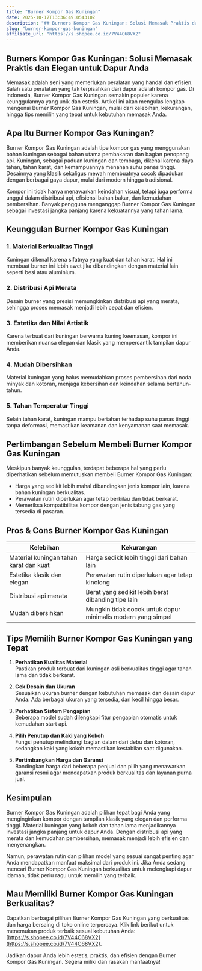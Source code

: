 ```yaml
---
title: "Burner Kompor Gas Kuningan"
date: 2025-10-17T13:36:49.054310Z
description: "## Burners Kompor Gas Kuningan: Solusi Memasak Praktis dan Elegan untuk Dapur Anda..."
slug: "burner-kompor-gas-kuningan"
affiliate_url: "https://s.shopee.co.id/7V44C68VX2"
---
```

## Burners Kompor Gas Kuningan: Solusi Memasak Praktis dan Elegan untuk Dapur Anda

Memasak adalah seni yang memerlukan peralatan yang handal dan efisien. Salah satu peralatan yang tak terpisahkan dari dapur adalah kompor gas. Di Indonesia, Burner Kompor Gas Kuningan semakin populer karena keunggulannya yang unik dan estetis. Artikel ini akan mengulas lengkap mengenai Burner Kompor Gas Kuningan, mulai dari kelebihan, kekurangan, hingga tips memilih yang tepat untuk kebutuhan memasak Anda.

## Apa Itu Burner Kompor Gas Kuningan?

Burner Kompor Gas Kuningan adalah tipe kompor gas yang menggunakan bahan kuningan sebagai bahan utama pembakaran dan bagian penopang api. Kuningan, sebagai paduan kuningan dan tembaga, dikenal karena daya tahan, tahan karat, dan kemampuannya menahan suhu panas tinggi. Desainnya yang klasik sekaligus mewah membuatnya cocok dipadukan dengan berbagai gaya dapur, mulai dari modern hingga tradisional.

Kompor ini tidak hanya menawarkan keindahan visual, tetapi juga performa unggul dalam distribusi api, efisiensi bahan bakar, dan kemudahan pembersihan. Banyak pengguna menganggap Burner Kompor Gas Kuningan sebagai investasi jangka panjang karena kekuatannya yang tahan lama.

## Keunggulan Burner Kompor Gas Kuningan

### 1. Material Berkualitas Tinggi
Kuningan dikenal karena sifatnya yang kuat dan tahan karat. Hal ini membuat burner ini lebih awet jika dibandingkan dengan material lain seperti besi atau aluminium.

### 2. Distribusi Api Merata
Desain burner yang presisi memungkinkan distribusi api yang merata, sehingga proses memasak menjadi lebih cepat dan efisien.

### 3. Estetika dan Nilai Artistik
Karena terbuat dari kuningan berwarna kuning keemasan, kompor ini memberikan nuansa elegan dan klasik yang mempercantik tampilan dapur Anda.

### 4. Mudah Dibersihkan
Material kuningan yang halus memudahkan proses pembersihan dari noda minyak dan kotoran, menjaga kebersihan dan keindahan selama bertahun-tahun.

### 5. Tahan Temperatur Tinggi
Selain tahan karat, kuningan mampu bertahan terhadap suhu panas tinggi tanpa deformasi, memastikan keamanan dan kenyamanan saat memasak.

## Pertimbangan Sebelum Membeli Burner Kompor Gas Kuningan

Meskipun banyak keunggulan, terdapat beberapa hal yang perlu diperhatikan sebelum memutuskan membeli Burner Kompor Gas Kuningan:

- Harga yang sedikit lebih mahal dibandingkan jenis kompor lain, karena bahan kuningan berkualitas.
- Perawatan rutin diperlukan agar tetap berkilau dan tidak berkarat.
- Memeriksa kompatibilitas kompor dengan jenis tabung gas yang tersedia di pasaran.

## Pros & Cons Burner Kompor Gas Kuningan

| Kelebihan                     | Kekurangan                        |
|------------------------------|----------------------------------|
| Material kuningan tahan karat dan kuat | Harga sedikit lebih tinggi dari bahan lain |
| Estetika klasik dan elegan | Perawatan rutin diperlukan agar tetap kinclong |
| Distribusi api merata | Berat yang sedikit lebih berat dibanding tipe lain |
| Mudah dibersihkan | Mungkin tidak cocok untuk dapur minimalis modern yang simpel |

## Tips Memilih Burner Kompor Gas Kuningan yang Tepat

1. **Perhatikan Kualitas Material**  
Pastikan produk terbuat dari kuningan asli berkualitas tinggi agar tahan lama dan tidak berkarat.

2. **Cek Desain dan Ukuran**  
Sesuaikan ukuran burner dengan kebutuhan memasak dan desain dapur Anda. Ada berbagai ukuran yang tersedia, dari kecil hingga besar.

3. **Perhatikan Sistem Pengapian**  
Beberapa model sudah dilengkapi fitur pengapian otomatis untuk kemudahan start api.

4. **Pilih Penutup dan Kaki yang Kokoh**  
Fungsi penutup melindungi bagian dalam dari debu dan kotoran, sedangkan kaki yang kokoh memastikan kestabilan saat digunakan.

5. **Pertimbangkan Harga dan Garansi**  
Bandingkan harga dari beberapa penjual dan pilih yang menawarkan garansi resmi agar mendapatkan produk berkualitas dan layanan purna jual.

## Kesimpulan

Burner Kompor Gas Kuningan adalah pilihan tepat bagi Anda yang menginginkan kompor dengan tampilan klasik yang elegan dan performa tinggi. Material kuningan yang kokoh dan tahan lama menjadikannya investasi jangka panjang untuk dapur Anda. Dengan distribusi api yang merata dan kemudahan pembersihan, memasak menjadi lebih efisien dan menyenangkan.

Namun, perawatan rutin dan pilihan model yang sesuai sangat penting agar Anda mendapatkan manfaat maksimal dari produk ini. Jika Anda sedang mencari Burner Kompor Gas Kuningan berkualitas untuk melengkapi dapur idaman, tidak perlu ragu untuk memilih yang terbaik.

## Mau Memiliki Burner Kompor Gas Kuningan Berkualitas?

Dapatkan berbagai pilihan Burner Kompor Gas Kuningan yang berkualitas dan harga bersaing di toko online terpercaya. Klik link berikut untuk menemukan produk terbaik sesuai kebutuhan Anda: [https://s.shopee.co.id/7V44C68VX2](https://s.shopee.co.id/7V44C68VX2).

Jadikan dapur Anda lebih estetis, praktis, dan efisien dengan Burner Kompor Gas Kuningan. Segera miliki dan rasakan manfaatnya!